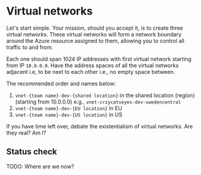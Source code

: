 # Virtual networks

Let's start simple. Your mission, should you accept it, is to create three virtual networks. These virtual networks will form a network boundary around the Azure resource assigned to them, allowing you to control all traffic to and from.

Each one should span 1024 IP addresses with first virtual network starting from IP `10.0.0.0`. Have the address spaces of all the virtual networks adjacent i.e, to be next to each other i.e., no empty space between.

The recommended order and names below:

1. `vnet-{team name}-dev-{shared location}` in the shared location (region) (starting from 10.0.0.0) e.g., `vnet-crzycatseyes-dev-swedencentral`
1. `vnet-{team name}-dev-{EU location}` in EU
1. `vnet-{team name}-dev-{US location}` in US

If you have time left over, debate the existentialism of virtual networks. Are they real? Am I?

## Status check

TODO: Where are we now?
